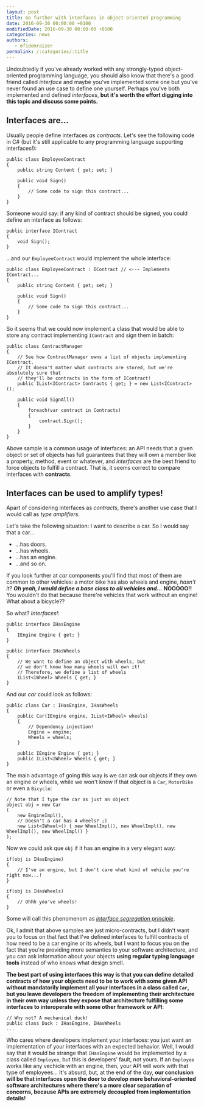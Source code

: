 ```yaml
---
layout: post
title: Go further with interfaces in object-oriented programming
date: 2016-09-30 00:00:00 +0100
modifiedDate: 2016-09-30 00:00:00 +0100
categories: news
authors: 
   - mfidemraizer
permalink: /:categories/:title
---
```


Undoubtedly if you've already worked with any strongly-typed object-oriented programming language, you should also know that there's a good friend called *interface* and maybe you've implemented some one but you've never found an use case to define one yourself. Perhaps you've both implemented and defined *interfaces*, **but it's worth the effort digging into this topic and discuss some points.**

## Interfaces are...

Usually people define interfaces *as contracts*. Let's see the following code in C# (but it's still applicable to any programming language supporting interfaces!):

	public class EmployeeContract
	{
		public string Content { get; set; }

		public void Sign()
		{
			// Some code to sign this contract...
		}
	}

Someone would say: if any kind of contract should be signed, you could define an interface as follows:

	public interface IContract
	{
		void Sign();
	}

...and our `EmployeeContract` would implement the whole interface:

	public class EmployeeContract : IContract // <--- Implements IContract...
	{
		public string Content { get; set; }

		public void Sign()
		{
			// Some code to sign this contract...
		}
	}

So it seems that we could now implement a class that would be able to store any contract implementing `IContract` and sign them in batch:

	public class ContractManager 
	{
		// See how ContractManager owns a list of objects implementing IContract.
		// It doesn't matter what contracts are stored, but we're absolutely sure that
		// they'll be contracts in the form of IContract!
		public IList<IContract> Contracts { get; } = new List<IContract>();

		public void SignAll()
		{
			foreach(var contract in Contracts) 
			{
				contract.Sign();
			}
		}
	}

Above sample is a common usage of interfaces: an API needs that a given object or set of objects has full guarantees that they will own a member like a property, method, event or whatever, and *interfaces* are the best friend to force objects to fulfill a contract. That is, it seems correct to compare interfaces with **contracts**.


## Interfaces can be used to amplify types!

Apart of considering interfaces as *contracts*, there's another use case that I would call as *type amplifiers*.

Let's take the following situation: I want to describe a car. So I would say that a car...

- ...has doors.
- ...has wheels.
- ...has an engine.
- ...and so on.

If you look further at *car* components you'll find that most of them are common to other vehicles: a motor bike has also wheels and engine, *hasn't it*? ***Oh yeah, I would define a base class to all vehicles and...*** **NOOOOO!!** You wouldn't do that because there're vehicles that work without an engine! What about a bicycle??

So what? *Interfaces!*:

	public interface IHasEngine
	{
		IEngine Engine { get; }
	}

	public interface IHasWheels
	{
		// We want to define an object with wheels, but 
		// we don't know how many wheels will own it!
		// Therefore, we define a list of wheels
		IList<IWheel> Wheels { get; }
	}

And our *car* could look as follows:

	public class Car : IHasEngine, IHasWheels
	{
		public Car(IEngine engine, IList<IWheel> wheels)
		{
			// Dependency injection!
			Engine = engine;
			Wheels = wheels;
		}

		public IEngine Engine { get; }
		public IList<IWheel> Wheels { get; }
	}

The main advantage of going this way is we can ask our objects if they own an engine or wheels, while we won't know if that object is a `Car`, `MotorBike` or even a `Bicycle`:

	// Note that I type the car as just an object
	object obj = new Car
	(
		new EngineImpl(),
		// Doesn't a car has 4 wheels? ;)
		new List<IWheel>() { new WheelImpl(), new WheelImpl(), new WheelImpl(), new WheelImpl() }
	);

Now we could ask que `obj` if it has an engine in a very elegant way:

	if(obj is IHasEngine)
	{
		// I've an engine, but I don't care what kind of vehicle you're right now...!
	}

	if(obj is IHasWheels)
	{
		// Ohhh you've wheels!
	}

Some will call this phenomenom as [*interface segregation principle*](https://en.wikipedia.org/wiki/Interface_segregation_principle).

Ok, I admit that above samples are just micro-contracts, but I didn't want you to focus on that fact that I've defined interfaces to fulfill contracts of how need to be a car engine or its wheels, but I want to focus you on the fact that you're providing more semantics to your software architecture, and you can ask information about your objects **using regular typing language tools** instead of who knows what design smell.

**The best part of using interfaces this way is that you can define detailed contracts of how your objects need to be to work with some given API without mandatorily implement all your interfaces in a class called `Car`, but you leave developers the freedom of implementing their architecture in their own way unless they expose that architecture fulfilling some interfaces to interoperate with some other framework or API**:

	// Why not? A mechanical duck! 
	public class Duck : IHasEngine, IHasWheels
	...

Who cares where developers implement your interfaces: you just want an implementation of your interfaces with an expected behavior. Well, I would say that it would be strange that `IHasEngine` would be implemented by a class called `Employee`, but this is developers' fault, not yours. If an `Employee` works like any vechicle with an engine, then, your API will work with that type of employees... It's absurd, but, at the end of the day, **our conclusion will be that interfaces open the door to develop more behavioral-oriented software architectures where there's a more clear separation of concerns, because APIs are extremely decoupled from implementation details!**
